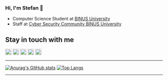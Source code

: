 ### Hi, I'm Stefan 👋
- Computer Science Student at [BINUS University](https://binus.ac.id/)
- Staff at [Cyber Security Community BINUS University](https://www.instagram.com/cscbinus/)

## Stay in touch with me
[<img src="https://user-images.githubusercontent.com/64721275/106094485-b1a5f780-6164-11eb-8be7-6244b83898c6.png" width="20" height="20">](https://www.linkedin.com/in/stefan-adisurya/)
<img src="https://user-images.githubusercontent.com/64721275/106094714-09dcf980-6165-11eb-9fd0-ea0ba9f7b71f.png" width="20" height="20">
<img src="https://user-images.githubusercontent.com/64721275/106094823-47418700-6165-11eb-90be-0bec5b1223d0.png" width="20" height="20">
<img src="https://user-images.githubusercontent.com/64721275/106094919-735d0800-6165-11eb-9a6f-a1be08810b73.png" width="20" height="20">
<img src="https://user-images.githubusercontent.com/64721275/106095068-b3bc8600-6165-11eb-863d-301a3b1ac0b6.png" width="20" height="20">


***
[![Anurag's GitHub stats](https://github-readme-stats.vercel.app/api?username=stefanadisurya&hide=stars&show_icons=true&theme=tokyonight )](https://github.com/stefanadisurya)
[![Top Langs](https://github-readme-stats.vercel.app/api/top-langs/?username=stefanadisurya&layout=compact&show_icons=true&theme=tokyonight )](https://github.com/stefanadisurya)
***
